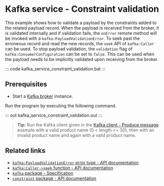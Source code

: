 # Kafka service - Constraint validation

This example shows how to validate a payload by the constraints added to the related payload record. When the payload is received from the broker, it is validated internally and if validation fails, the `onError` remote method will be invoked with a `kafka:PayloadValidationError`. To seek past the erroneous record and read the new records, the `seek` API of `kafka:Caller` can be used. To stop payload validation, the `validation` flag of `kafka:ConsumerConfiguration` can be set to `false`. This can be used when the payload needs to be implicitly validated upon receiving from the broker.

::: code kafka_service_constraint_validation.bal :::

## Prerequisites
- Start a [Kafka broker](https://kafka.apache.org/quickstart) instance.

Run the program by executing the following command.

::: out kafka_service_constraint_validation.out :::

>**Tip:** Run the Kafka client given in the [Kafka client - Produce message](/learn/by-example/kafka-client-produce-message) example with a valid product name (0 < length <= 30), then with an invalid product name and again with a valid product name.

## Related links
- [`kafka:PayloadValidationError` error type - API documentation](https://lib.ballerina.io/ballerinax/kafka/latest/errors#PayloadValidationError)
- [`kafka:Caller->seek` function - API documentation](https://lib.ballerina.io/ballerinax/kafka/latest/clients/Caller#seek)
- [`kafka` package - Specification](https://github.com/ballerina-platform/module-ballerinax-kafka/blob/master/docs/spec/spec.md)
- [`constraint` package - API documentation](https://lib.ballerina.io/ballerina/constraint/latest)
